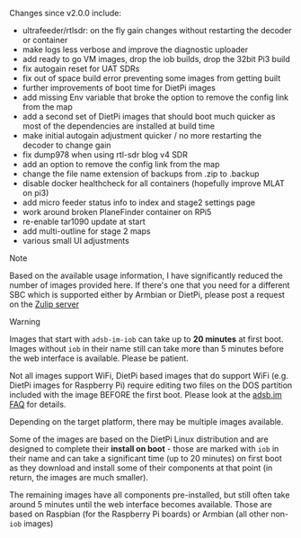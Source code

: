 Changes since v2.0.0 include:
- ultrafeeder/rtlsdr: on the fly gain changes without restarting the decoder or container
- make logs less verbose and improve the diagnostic uploader
- add ready to go VM images, drop the iob builds, drop the 32bit Pi3 build
- fix autogain reset for UAT SDRs
- fix out of space build error preventing some images from getting built
- further improvements of boot time for DietPi images
- add missing Env variable that broke the option to remove the config link from the map
- add a second set of DietPi images that should boot much quicker as most of the dependencies are installed at build time
- make initial autogain adjustment quicker / no more restarting the decoder to change gain
- fix dump978 when using rtl-sdr blog v4 SDR
- add an option to remove the config link from the map
- change the file name extension of backups from .zip to .backup
- disable docker healthcheck for all containers (hopefully improve MLAT on pi3)
- add micro feeder status info to index and stage2 settings page
- work around broken PlaneFinder container on RPi5
- re-enable tar1090 update at start
- add multi-outline for stage 2 maps
- various small UI adjustments


> [!NOTE]
> Based on the available usage information, I have significantly reduced the number of images provided here. If there's one that you need for a different SBC which is supported either by Armbian or DietPi, please post a request on the [Zulip server](https://adsblol.zulipchat.com/#narrow/stream/391168-adsb-feeder-image)

> [!WARNING]
> Images that start with `adsb-im-iob` can take up to **20 minutes** at first boot. Images without `iob` in their name still can take more than 5 minutes before the web interface is available. Please be patient.
>
> Not all images support WiFi, DietPi based images that do support WiFi (e.g. DietPi images for Raspberry Pi) require editing two files on the DOS partition included with the image BEFORE the first boot. Please look at the [adsb.im FAQ](https://adsb.im/faq) for details.

Depending on the target platform, there may be multiple images available.

Some of the images are based on the DietPi Linux distribution and are designed to complete their **install on boot** - those are marked with `iob` in their name and can take a significant time (up to 20 minutes) on first boot as they download and install some of their components at that point (in return, the images are much smaller).

The remaining images have all components pre-installed, but still often take around 5 minutes until the web interface becomes available. Those are based on Raspbian (for the Raspberry Pi boards) or Armbian (all other non-`iob` images)



